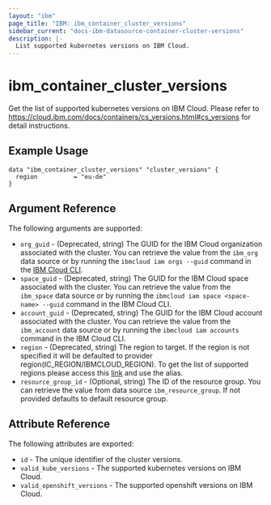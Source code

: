 ```yaml
---
layout: "ibm"
page_title: "IBM: ibm_container_cluster_versions"
sidebar_current: "docs-ibm-datasource-container-cluster-versions"
description: |-
  List supported kubernetes versions on IBM Cloud.
---
```


# ibm\_container_cluster_versions

Get the list of supported kubernetes versions on IBM Cloud. Please refer to https://cloud.ibm.com/docs/containers/cs_versions.html#cs_versions for detail instructions.

## Example Usage

```hcl
data "ibm_container_cluster_versions" "cluster_versions" {
  region          = "eu-de"
}
```

## Argument Reference

The following arguments are supported:

* `org_guid` - (Deprecated, string) The GUID for the IBM Cloud organization associated with the cluster. You can retrieve the value from the `ibm_org` data source or by running the `ibmcloud iam orgs --guid` command in the [IBM Cloud CLI](https://cloud.ibm.com/docs/cli?topic=cloud-cli-getting-started).
* `space_guid` - (Deprecated, string) The GUID for the IBM Cloud space associated with the cluster. You can retrieve the value from the `ibm_space` data source or by running the `ibmcloud iam space <space-name> --guid` command in the IBM Cloud CLI.
* `account_guid` - (Deprecated, string) The GUID for the IBM Cloud account associated with the cluster. You can retrieve the value from the `ibm_account` data source or by running the `ibmcloud iam accounts` command in the IBM Cloud CLI.
* `region` - (Deprecated, string) The region to target. If the region is not specified it will be defaulted to provider region(IC_REGION/IBMCLOUD_REGION). To get the list of supported regions please access this [link](https://containers.bluemix.net/v1/regions) and use the alias.
* `resource_group_id` - (Optional, string) The ID of the resource group.  You can retrieve the value from data source `ibm_resource_group`. If not provided defaults to default resource group.

## Attribute Reference

The following attributes are exported:

* `id` - The unique identifier of the cluster versions.
* `valid_kube_versions` - The supported kubernetes versions on IBM Cloud.
* `valid_openshift_versions` - The supported openshift versions on IBM Cloud.